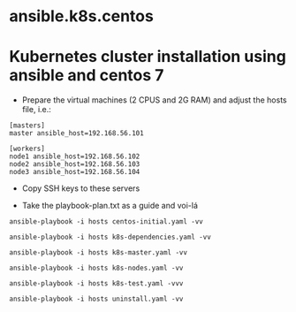 # ansible.k8s.centos
# Kubernetes cluster installation using ansible and centos 7

- Prepare the virtual machines (2 CPUS and 2G RAM) and adjust the hosts file, i.e.:

```
[masters]  
master ansible_host=192.168.56.101  

[workers]  
node1 ansible_host=192.168.56.102  
node2 ansible_host=192.168.56.103  
node3 ansible_host=192.168.56.104  
```

- Copy SSH keys to these servers

- Take the playbook-plan.txt as a guide and voi-lá

```
ansible-playbook -i hosts centos-initial.yaml -vv

ansible-playbook -i hosts k8s-dependencies.yaml -vv

ansible-playbook -i hosts k8s-master.yaml -vv

ansible-playbook -i hosts k8s-nodes.yaml -vv

ansible-playbook -i hosts k8s-test.yaml -vvv

ansible-playbook -i hosts uninstall.yaml -vv

```
